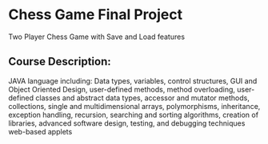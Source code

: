 # Chess Game Final Project
Two Player Chess Game with Save and Load features
## Course Description:
JAVA language including: Data types, variables, control structures, GUI and Object Oriented Design, user-defined methods, method overloading, user-defined classes and abstract data types, accessor and mutator methods, collections, single and multidimensional arrays, polymorphisms, inheritance, exception handling, recursion, searching and sorting algorithms, creation of libraries, advanced software design, testing, and debugging techniques web-based applets
